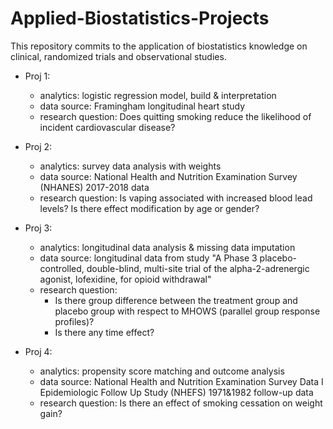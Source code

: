 # Applied-Biostatistics-Projects
This repository commits to the application of biostatistics knowledge on clinical, randomized trials and observational studies.

- Proj 1:
  - analytics: logistic regression model, build & interpretation
  - data source: Framingham longitudinal heart study
  - research question: Does quitting smoking reduce the likelihood of incident cardiovascular disease?
  
- Proj 2:
  - analytics: survey data analysis with weights
  - data source: National Health and Nutrition Examination Survey (NHANES) 2017-2018 data
  - research question: Is vaping associated with increased blood lead levels? Is there effect modification by age or gender?

- Proj 3:
  - analytics: longitudinal data analysis & missing data imputation
  - data source: longitudinal data from study "A Phase 3 placebo-controlled, double-blind, multi-site trial of the alpha-2-adrenergic agonist, lofexidine, for opioid withdrawal"
  - research question: 
    - Is there group difference between the treatment group and placebo group with respect to MHOWS (parallel group response profiles)?
    - Is there any time effect?
  
- Proj 4:
  - analytics: propensity score matching and outcome analysis 
  - data source: National Health and Nutrition Examination Survey Data I Epidemiologic Follow Up Study (NHEFS) 1971&1982 follow-up data
  - research question: Is there an effect of smoking cessation on weight gain?
